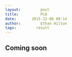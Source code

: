 ```yaml
---
layout:     	post
title:      	PCA
date:       2015-12-08 00:14
author:     	Ethan Hilton
tags:         result
---
```


## Coming soon